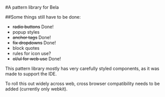 #A pattern library for Bela

##Some things still have to be done:

- ~~radio buttons~~ Done! 
- popup styles
- ~~anchor tags~~ Done!
- ~~fix dropdowns~~ Done!
- block quotes
- rules for icon use?
- ~~ol/ul for web use~~ Done!

This pattern library mostly has very carefully styled components, as it was made to support the IDE. 

To roll this out widely across web, cross browser compatibility needs to be added (currently only webkit).
